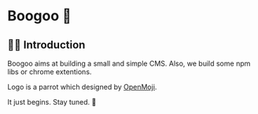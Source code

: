 # Boogoo 🦜

## 🙋‍♀️ Introduction

Boogoo aims at building a small and simple CMS.
Also, we build some npm libs or chrome extentions.

Logo is a parrot which designed by [OpenMoji](https://openmoji.org/library/emoji-1F99C/).

It just begins. Stay tuned. 🌈

<!--

**Here are some ideas to get you started:**

🙋‍♀️ A short introduction - what is your organization all about?
🌈 Contribution guidelines - how can the community get involved?
👩‍💻 Useful resources - where can the community find your docs? Is there anything else the community should know?
🍿 Fun facts - what does your team eat for breakfast?
🧙 Remember, you can do mighty things with the power of [Markdown](https://docs.github.com/github/writing-on-github/getting-started-with-writing-and-formatting-on-github/basic-writing-and-formatting-syntax)
-->
